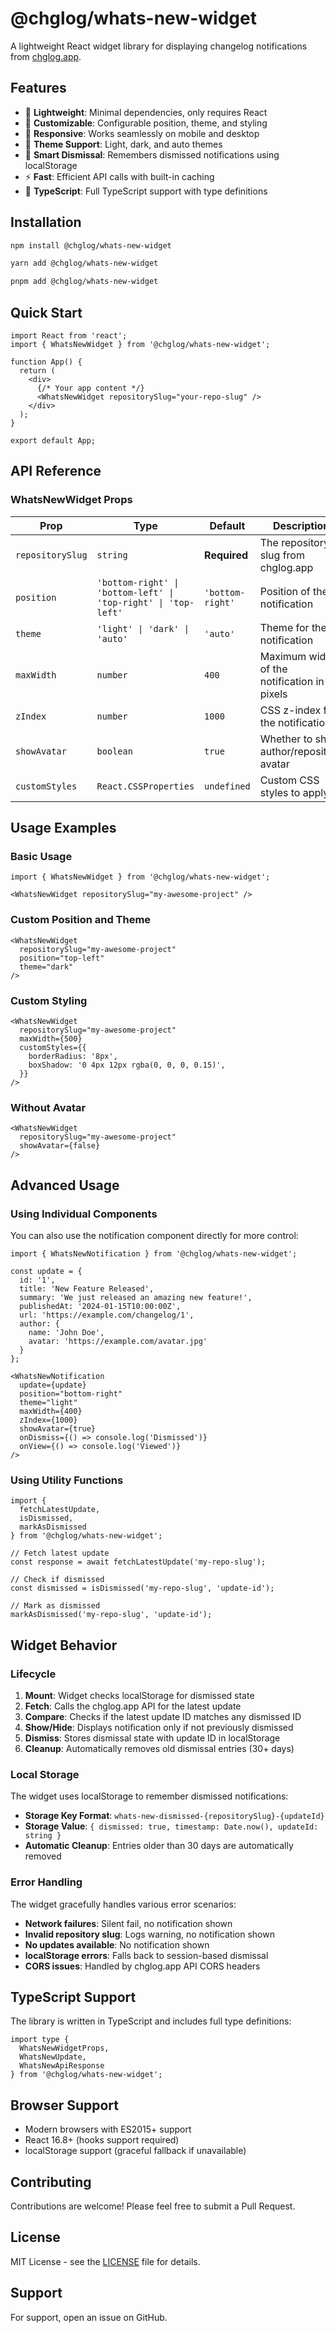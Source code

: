 # @chglog/whats-new-widget

A lightweight React widget library for displaying changelog notifications from [chglog.app](https://chglog.app).

## Features

- 🚀 **Lightweight**: Minimal dependencies, only requires React
- 🎨 **Customizable**: Configurable position, theme, and styling
- 📱 **Responsive**: Works seamlessly on mobile and desktop
- 🌙 **Theme Support**: Light, dark, and auto themes
- 💾 **Smart Dismissal**: Remembers dismissed notifications using localStorage
- ⚡ **Fast**: Efficient API calls with built-in caching
- 🔧 **TypeScript**: Full TypeScript support with type definitions

## Installation

```bash
npm install @chglog/whats-new-widget
```

```bash
yarn add @chglog/whats-new-widget
```

```bash
pnpm add @chglog/whats-new-widget
```

## Quick Start

```tsx
import React from 'react';
import { WhatsNewWidget } from '@chglog/whats-new-widget';

function App() {
  return (
    <div>
      {/* Your app content */}
      <WhatsNewWidget repositorySlug="your-repo-slug" />
    </div>
  );
}

export default App;
```

## API Reference

### WhatsNewWidget Props

| Prop | Type | Default | Description |
|------|------|---------|-------------|
| `repositorySlug` | `string` | **Required** | The repository slug from chglog.app |
| `position` | `'bottom-right' \| 'bottom-left' \| 'top-right' \| 'top-left'` | `'bottom-right'` | Position of the notification |
| `theme` | `'light' \| 'dark' \| 'auto'` | `'auto'` | Theme for the notification |
| `maxWidth` | `number` | `400` | Maximum width of the notification in pixels |
| `zIndex` | `number` | `1000` | CSS z-index for the notification |
| `showAvatar` | `boolean` | `true` | Whether to show author/repository avatar |
| `customStyles` | `React.CSSProperties` | `undefined` | Custom CSS styles to apply |

## Usage Examples

### Basic Usage

```tsx
import { WhatsNewWidget } from '@chglog/whats-new-widget';

<WhatsNewWidget repositorySlug="my-awesome-project" />
```

### Custom Position and Theme

```tsx
<WhatsNewWidget 
  repositorySlug="my-awesome-project"
  position="top-left"
  theme="dark"
/>
```

### Custom Styling

```tsx
<WhatsNewWidget 
  repositorySlug="my-awesome-project"
  maxWidth={500}
  customStyles={{
    borderRadius: '8px',
    boxShadow: '0 4px 12px rgba(0, 0, 0, 0.15)',
  }}
/>
```

### Without Avatar

```tsx
<WhatsNewWidget 
  repositorySlug="my-awesome-project"
  showAvatar={false}
/>
```

## Advanced Usage

### Using Individual Components

You can also use the notification component directly for more control:

```tsx
import { WhatsNewNotification } from '@chglog/whats-new-widget';

const update = {
  id: '1',
  title: 'New Feature Released',
  summary: 'We just released an amazing new feature!',
  publishedAt: '2024-01-15T10:00:00Z',
  url: 'https://example.com/changelog/1',
  author: {
    name: 'John Doe',
    avatar: 'https://example.com/avatar.jpg'
  }
};

<WhatsNewNotification
  update={update}
  position="bottom-right"
  theme="light"
  maxWidth={400}
  zIndex={1000}
  showAvatar={true}
  onDismiss={() => console.log('Dismissed')}
  onView={() => console.log('Viewed')}
/>
```

### Using Utility Functions

```tsx
import { 
  fetchLatestUpdate, 
  isDismissed, 
  markAsDismissed 
} from '@chglog/whats-new-widget';

// Fetch latest update
const response = await fetchLatestUpdate('my-repo-slug');

// Check if dismissed
const dismissed = isDismissed('my-repo-slug', 'update-id');

// Mark as dismissed
markAsDismissed('my-repo-slug', 'update-id');
```

## Widget Behavior

### Lifecycle

1. **Mount**: Widget checks localStorage for dismissed state
2. **Fetch**: Calls the chglog.app API for the latest update
3. **Compare**: Checks if the latest update ID matches any dismissed ID
4. **Show/Hide**: Displays notification only if not previously dismissed
5. **Dismiss**: Stores dismissal state with update ID in localStorage
6. **Cleanup**: Automatically removes old dismissal entries (30+ days)

### Local Storage

The widget uses localStorage to remember dismissed notifications:

- **Storage Key Format**: `whats-new-dismissed-{repositorySlug}-{updateId}`
- **Storage Value**: `{ dismissed: true, timestamp: Date.now(), updateId: string }`
- **Automatic Cleanup**: Entries older than 30 days are automatically removed

### Error Handling

The widget gracefully handles various error scenarios:

- **Network failures**: Silent fail, no notification shown
- **Invalid repository slug**: Logs warning, no notification shown
- **No updates available**: No notification shown
- **localStorage errors**: Falls back to session-based dismissal
- **CORS issues**: Handled by chglog.app API CORS headers

## TypeScript Support

The library is written in TypeScript and includes full type definitions:

```tsx
import type { 
  WhatsNewWidgetProps, 
  WhatsNewUpdate,
  WhatsNewApiResponse 
} from '@chglog/whats-new-widget';
```

## Browser Support

- Modern browsers with ES2015+ support
- React 16.8+ (hooks support required)
- localStorage support (graceful fallback if unavailable)

## Contributing

Contributions are welcome! Please feel free to submit a Pull Request.

## License

MIT License - see the [LICENSE](LICENSE) file for details.

## Support

For support, open an issue on GitHub. 